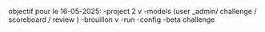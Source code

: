 objectif pour le 16-05-2025:
-project 2 v
-models (user _admin/ challenge / scoreboard / review )
-brouillon v
-run
-config
-beta challenge

